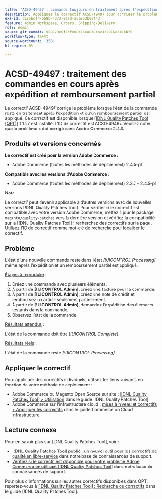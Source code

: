 ```yaml
---
title: "ACSD-49497 : commande toujours en traitement après l'expédition et remboursement partiel"
description: Appliquez le correctif ACSD-49497 pour corriger le problème Adobe Commerce où l’état de la commande reste en traitement après l’expédition et un remboursement partiel est appliqué.
exl-id: d195bcf4-bb8b-4373-8aad-a5b953b07443
feature: Admin Workspace, Orders, Shipping/Delivery
role: Admin
source-git-commit: 958179e0f3efe08e65ea8b0c4c4e1015e3c5bb76
workflow-type: tm+mt
source-wordcount: '358'
ht-degree: 0%

---
```


# ACSD-49497 : traitement des commandes en cours après expédition et remboursement partiel

Le correctif ACSD-49497 corrige le problème lorsque l’état de la commande reste en traitement après l’expédition et qu’un remboursement partiel est appliqué. Ce correctif est disponible lorsque [[!DNL Quality Patches Tool (QPT)]](/help/announcements/adobe-commerce-announcements/magento-quality-patches-released-new-tool-to-self-serve-quality-patches.md) 1.1.27 est installé. L’ID de correctif est ACSD-49497. Veuillez noter que le problème a été corrigé dans Adobe Commerce 2.4.6.

## Produits et versions concernés

**Le correctif est créé pour la version Adobe Commerce :**

* Adobe Commerce (toutes les méthodes de déploiement) 2.4.5-p1

**Compatible avec les versions d’Adobe Commerce :**

* Adobe Commerce (toutes les méthodes de déploiement) 2.3.7 - 2.4.5-p1

>[!NOTE]
>
>Le correctif peut devenir applicable à d’autres versions avec de nouvelles versions [!DNL Quality Patches Tool]. Pour vérifier si le correctif est compatible avec votre version Adobe Commerce, mettez à jour le package `magento/quality-patches` vers la dernière version et vérifiez la compatibilité sur la [[!DNL Quality Patches Tool] : recherchez des correctifs sur la page ](https://experienceleague.adobe.com/tools/commerce-quality-patches/index.html). Utilisez l’ID de correctif comme mot-clé de recherche pour localiser le correctif.

## Problème

L’état d’une nouvelle commande reste dans l’état *[!UICONTROL Processing]* même après l’expédition et un remboursement partiel est appliqué.

<u>Étapes à reproduire</u> :

1. Créez une commande avec plusieurs éléments.
1. À partir de **[!UICONTROL Admin]**, créez une facture pour la commande.
1. À partir de **[!UICONTROL Admin]**, créez une note de crédit et remboursez un article seulement partiellement.
1. À partir de **[!UICONTROL Admin]**, demandez l’expédition des éléments restants dans la commande.
1. Observez l’état de la commande.

<u>Résultats attendus</u> :

L’état de la commande doit être *[!UICONTROL Complete]*.

<u>Résultats réels</u> :

L’état de la commande reste *[!UICONTROL Processing]*.

## Appliquer le correctif

Pour appliquer des correctifs individuels, utilisez les liens suivants en fonction de votre méthode de déploiement :

* Adobe Commerce ou Magento Open Source sur site : [[!DNL Quality Patches Tool] > Utilisation](https://experienceleague.adobe.com/docs/commerce-operations/tools/quality-patches-tool/usage.html) dans le guide [!DNL Quality Patches Tool].
* Adobe Commerce sur l’infrastructure cloud : [mises à niveau et correctifs > Appliquer les correctifs](https://experienceleague.adobe.com/docs/commerce-cloud-service/user-guide/develop/upgrade/apply-patches.html) dans le guide Commerce on Cloud Infrastructure.

## Lecture connexe

Pour en savoir plus sur [!DNL Quality Patches Tool], voir :

* [[!DNL Quality Patches Tool] publié : un nouvel outil pour les correctifs de qualité en libre-service](/help/announcements/adobe-commerce-announcements/magento-quality-patches-released-new-tool-to-self-serve-quality-patches.md) dans notre base de connaissances de support.
* [Vérifiez si le correctif est disponible pour votre problème Adobe Commerce en utilisant  [!DNL Quality Patches Tool]](/help/support-tools/patches-available-in-qpt-tool/check-patch-for-magento-issue-with-magento-quality-patches.md) dans notre base de connaissances de support.

Pour plus d&#39;informations sur les autres correctifs disponibles dans QPT, reportez-vous à [[!DNL Quality Patches Tool] : Recherche de correctifs](https://experienceleague.adobe.com/tools/commerce-quality-patches/index.html) dans le guide [!DNL Quality Patches Tool].
